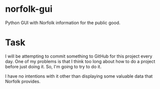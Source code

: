 # norfolk-gui

Python GUI with Norfolk information for the public good.

# Task

I will be attempting to commit something to GitHub for this project every day. One of my problems is that I
think too long about how to do a project before just doing it. So, I'm going to try to do it.

I have no intentions with it other than displaying some valuable data that Norfolk provides.
